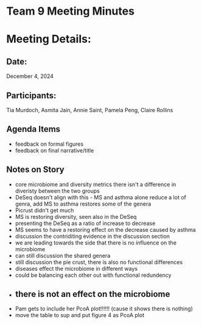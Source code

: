 # Team 9 Meeting Minutes 
# Meeting Details:
## Date: 
December 4, 2024

## Participants:
Tia Murdoch, Asmita Jain, Annie Saint, Pamela Peng, Claire Rollins

## Agenda Items
- feedback on formal figures 
- feedback on final narrative/title
## Notes on Story
- core microbiome and diversity metrics there isn't a difference in diveristy between the two groups
- DeSeq doesn't align with this - MS and asthma alone reduce a lot of genra, add MS to asthma restores some of the genera 
- Picrust didn't get much
- MS is restoring diversity, seen also in the DeSeq
- presenting the DeSeq as a ratio of increase to decrease
- MS seems to have a restoring effect on the decrease caused by asthma 
 - discussion the contriditing evidence in the discussion section
 - we are leading towards the side that there is no influence on the microbiome
 - can still discussion the shared genera
 - still discussion the pie crust, there is also no functional differences 
 - diseases effect the microbiome in different ways
 - could be balancing each other out with functional redundency
 - ## there is not an effect on the microbiome
 - Pam gets to include her PcoA plot!!!!!! (cause it shows there is nothing)
 - move the table to sup and put figure 4 as PcoA plot
